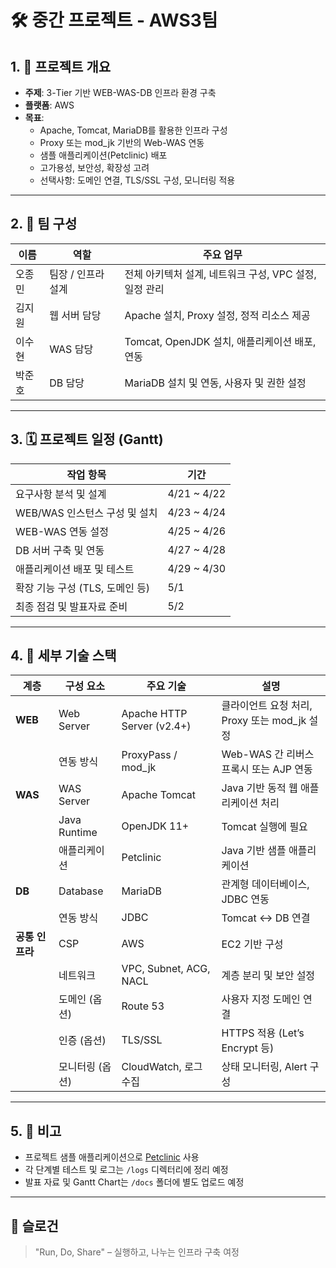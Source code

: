 # 🛠️ 중간 프로젝트 - AWS3팀

## 1. 🧭 프로젝트 개요

- **주제**: 3-Tier 기반 WEB-WAS-DB 인프라 환경 구축
- **플랫폼**: AWS
- **목표**:
  - Apache, Tomcat, MariaDB를 활용한 인프라 구성
  - Proxy 또는 mod_jk 기반의 Web-WAS 연동
  - 샘플 애플리케이션(Petclinic) 배포
  - 고가용성, 보안성, 확장성 고려
  - 선택사항: 도메인 연결, TLS/SSL 구성, 모니터링 적용

---

## 2. 👥 팀 구성

| 이름 | 역할 | 주요 업무 |
|------|------|-----------|
| 오종민 | 팀장 / 인프라 설계 | 전체 아키텍처 설계, 네트워크 구성, VPC 설정, 일정 관리 |
| 김지원 | 웹 서버 담당 | Apache 설치, Proxy 설정, 정적 리소스 제공 |
| 이수현 | WAS 담당 | Tomcat, OpenJDK 설치, 애플리케이션 배포, 연동 |
| 박준호 | DB 담당 | MariaDB 설치 및 연동, 사용자 및 권한 설정 |

---

## 3. 🗓️ 프로젝트 일정 (Gantt)

| 작업 항목 | 기간 |
|-----------|------|
| 요구사항 분석 및 설계 | 4/21 ~ 4/22 |
| WEB/WAS 인스턴스 구성 및 설치 | 4/23 ~ 4/24 |
| WEB-WAS 연동 설정 | 4/25 ~ 4/26 |
| DB 서버 구축 및 연동 | 4/27 ~ 4/28 |
| 애플리케이션 배포 및 테스트 | 4/29 ~ 4/30 |
| 확장 기능 구성 (TLS, 도메인 등) | 5/1 |
| 최종 점검 및 발표자료 준비 | 5/2 |

---

## 4. 🧰 세부 기술 스택

| 계층 | 구성 요소 | 주요 기술 | 설명 |
|------|-----------|------------|------|
| **WEB** | Web Server | Apache HTTP Server (v2.4+) | 클라이언트 요청 처리, Proxy 또는 mod_jk 설정 |
|  | 연동 방식 | ProxyPass / mod_jk | Web-WAS 간 리버스 프록시 또는 AJP 연동 |
| **WAS** | WAS Server | Apache Tomcat | Java 기반 동적 웹 애플리케이션 처리 |
|  | Java Runtime | OpenJDK 11+ | Tomcat 실행에 필요 |
|  | 애플리케이션 | Petclinic | Java 기반 샘플 애플리케이션 |
| **DB** | Database | MariaDB | 관계형 데이터베이스, JDBC 연동 |
|  | 연동 방식 | JDBC | Tomcat <-> DB 연결 |
| **공통 인프라** | CSP | AWS | EC2 기반 구성 |
|  | 네트워크 | VPC, Subnet, ACG, NACL | 계층 분리 및 보안 설정 |
|  | 도메인 (옵션) | Route 53 | 사용자 지정 도메인 연결 |
|  | 인증 (옵션) | TLS/SSL | HTTPS 적용 (Let’s Encrypt 등) |
|  | 모니터링 (옵션) | CloudWatch, 로그 수집 | 상태 모니터링, Alert 구성 |

---

## 5. 📌 비고

- 프로젝트 샘플 애플리케이션으로 [Petclinic](https://github.com/spring-projects/spring-petclinic) 사용
- 각 단계별 테스트 및 로그는 `/logs` 디렉터리에 정리 예정
- 발표 자료 및 Gantt Chart는 `/docs` 폴더에 별도 업로드 예정

---

## 🔗 슬로건

> "Run, Do, Share" – 실행하고, 나누는 인프라 구축 여정
